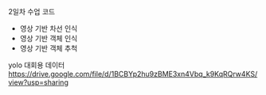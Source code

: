 2일차 수업 코드
 - 영상 기반 차선 인식
 - 영상 기반 객체 인식
 - 영상 기반 객체 추척


yolo 대회용 데이터
https://drive.google.com/file/d/1BCBYp2hu9zBME3xn4Vbq_k9KqRQrw4KS/view?usp=sharing

